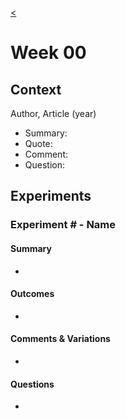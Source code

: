 [<](README.md)

<!-- COPY / USE THIS TEMPLATE FOR EACH WEEK -->



# Week 00


## Context

Author, Article (year)
- Summary:
- Quote:
- Comment:
- Question:





## Experiments


### Experiment # - Name

#### Summary
-

#### Outcomes
-

#### Comments & Variations
-

#### Questions
-
